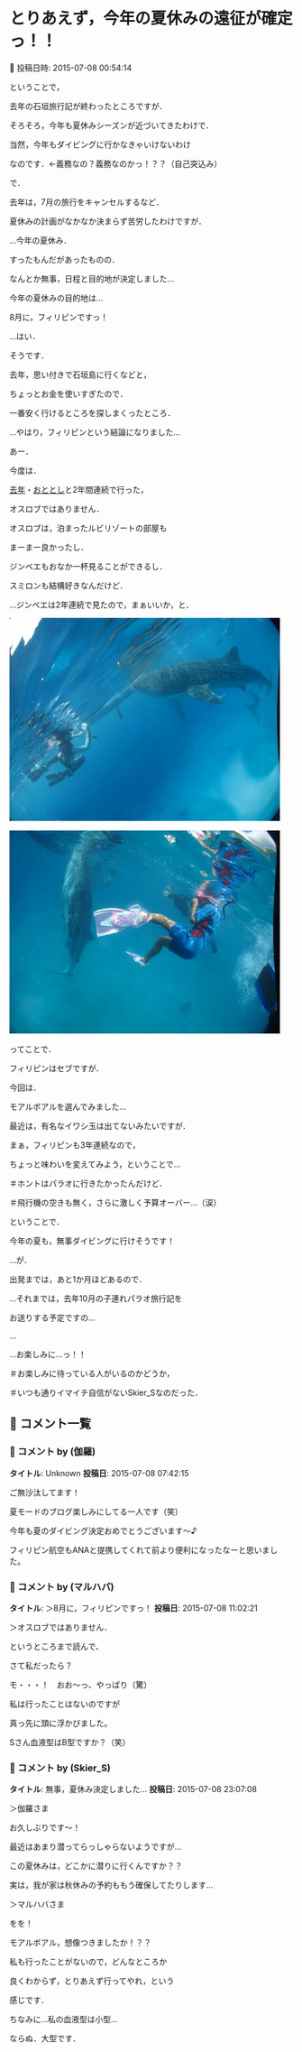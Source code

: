 # とりあえず，今年の夏休みの遠征が確定っ！！

📅 投稿日時: 2015-07-08 00:54:14

ということで，


去年の石垣旅行記が終わったところですが．





そろそろ，今年も夏休みシーズンが近づいてきたわけで．


当然，今年もダイビングに行かなきゃいけないわけ


なのです．←義務なの？義務なのかっ！？？（自己突込み）





で．


去年は，7月の旅行をキャンセルするなど．


夏休みの計画がなかなか決まらず苦労したわけですが．





…今年の夏休み．


すったもんだがあったものの．


なんとか無事，日程と目的地が決定しました…





今年の夏休みの目的地は…


8月に，フィリピンですっ！





…はい．


そうです．


去年，思い付きで石垣島に行くなどと，


ちょっとお金を使いすぎたので．


一番安く行けるところを探しまくったところ．


…やはり，フィリピンという結論になりました…





あー．


今度は．


[去年](eba00449a8604d46409c23a754543fd68.md)・[おととし](e946f9cbcad9050ce70aebf646512efaa.md)と2年間連続で行った，


オスロブではありません．





オスロブは，泊まったルビリゾートの部屋も


まーまー良かったし．


ジンベエもおなか一杯見ることができるし．


スミロンも結構好きなんだけど．





…ジンベエは2年連続で見たので，まぁいいか，と．




![8d66597ac9fa79f0cf02ce73ef9379fb.jpg](images/8d66597ac9fa79f0cf02ce73ef9379fb.jpg)









![9da904d7654ce60bc653534e0ebb4e41.jpg](images/9da904d7654ce60bc653534e0ebb4e41.jpg)







ってことで．


フィリピンはセブですが．


今回は．


モアルボアルを選んでみました…





最近は，有名なイワシ玉は出てないみたいですが．


まぁ，フィリピンも3年連続なので，


ちょっと味わいを変えてみよう，ということで…





＃ホントはパラオに行きたかったんだけど．


＃飛行機の空きも無く，さらに激しく予算オーバー…（涙）





ということで．


今年の夏も，無事ダイビングに行けそうです！





…が．


出発までは，あと1か月ほどあるので．


…それまでは，去年10月の子連れパラオ旅行記を


お送りする予定ですの…


…


…お楽しみに…っ！！





＃お楽しみに待っている人がいるのかどうか，


＃いつも通りイマイチ自信がないSkier_Sなのだった．

## 💬 コメント一覧

### 💬 コメント by (伽羅)
**タイトル**: Unknown
**投稿日**: 2015-07-08 07:42:15

ご無沙汰してます！

夏モードのブログ楽しみにしてる一人です（笑）

今年も夏のダイビング決定おめでとうございます～♪

フィリピン航空もANAと提携してくれて前より便利になったなーと思いました。

### 💬 コメント by (マルハバ)
**タイトル**: ＞8月に，フィリピンですっ！
**投稿日**: 2015-07-08 11:02:21

＞オスロブではありません．



というところまで読んで、

さて私だったら？



モ・・・！　おお～っ、やっぱり（驚）



私は行ったことはないのですが

真っ先に頭に浮かびました。



Sさん血液型はB型ですか？（笑）

### 💬 コメント by (Skier_S)
**タイトル**: 無事，夏休み決定しました…
**投稿日**: 2015-07-08 23:07:08

＞伽羅さま

お久しぶりです～！

最近はあまり潜ってらっしゃらないようですが…

この夏休みは，どこかに潜りに行くんですか？？

実は，我が家は秋休みの予約ももう確保してたりします…



＞マルハバさま

をを！

モアルボアル，想像つきましたか！？？

私も行ったことがないので，どんなところか

良くわからず，とりあえず行ってやれ，という

感じです．



ちなみに…私の血液型は小型…

ならぬ．大型です．

